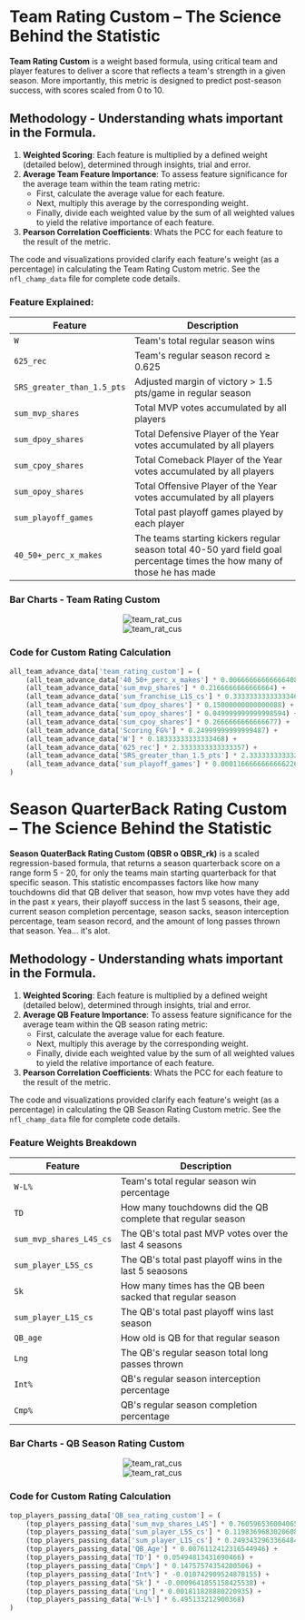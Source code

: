 # Team Rating Custom – The Science Behind the Statistic

**Team Rating Custom** is a weight based formula, using critical team and player features to deliver a score that reflects a team's strength in a given season. More importantly, this metric is designed to predict post-season success, with scores scaled from 0 to 10.

## Methodology - Understanding whats important in the Formula.

1. **Weighted Scoring**: Each feature is multiplied by a defined weight (detailed below), determined through insights, trial and error.
2. **Average Team Feature Importance**: To assess feature significance for the average team within the team rating metric:
   - First, calculate the average value for each feature.
   - Next, multiply this average by the corresponding weight.
   - Finally, divide each weighted value by the sum of all weighted values to yield the relative importance of each feature.
3. **Pearson Correlation Coefficients**: Whats the PCC for each feature to the result of the metric.

The code and visualizations provided clarify each feature's weight (as a percentage) in calculating the Team Rating Custom metric. See the `nfl_champ_data` file for complete code details.

### Feature Explained:

| Feature                           | Description                                                                                       
|-----------------------------------|---------------------------------------------------------------------------------------------------
| `W`                               | Team's total regular season wins                                                                  
| `625_rec`                         | Team's regular season record ≥ 0.625                                                              
| `SRS_greater_than_1.5_pts`        | Adjusted margin of victory > 1.5 pts/game in regular season                                      
| `sum_mvp_shares`                  | Total MVP votes accumulated by all players                                                        
| `sum_dpoy_shares`                 | Total Defensive Player of the Year votes accumulated by all players                               
| `sum_cpoy_shares`                 | Total Comeback Player of the Year votes accumulated by all players                                
| `sum_opoy_shares`                 | Total Offensive Player of the Year votes accumulated by all players                               
| `sum_playoff_games`               | Total past playoff games played by each player                                                    
| `40_50+_perc_x_makes`               | The teams starting kickers regular season total 40-50 yard field goal percentage times the how many of those he has made 

### Bar Charts - Team Rating Custom

<div align="center">
  <img src="https://github.com/user-attachments/assets/![image](https://github.com/user-attachments/assets/99705ed6-941d-4313-92d6-ae143b7558d6)
)
" alt="team_rat_cus">
</div>

<div align="center">
  <img src="https://github.com/user-attachments/assets/![image](https://github.com/user-attachments/assets/5e1d2bc3-7621-42c0-9bc1-02da313930cc)
)
" alt="team_rat_cus">
</div>

### Code for Custom Rating Calculation

```python
all_team_advance_data['team_rating_custom'] = (
    (all_team_advance_data['40_50+_perc_x_makes'] * 0.006666666666664085) +
    (all_team_advance_data['sum_mvp_shares'] * 0.2166666666666664) +
    (all_team_advance_data['sum_franchise_L1S_cs'] * 0.3333333333333346) +
    (all_team_advance_data['sum_dpoy_shares'] * 0.15000000000000088) +
    (all_team_advance_data['sum_opoy_shares'] * 0.049999999999998594) +
    (all_team_advance_data['sum_cpoy_shares'] * 0.2666666666666677) +
    (all_team_advance_data['Scoring_FG%'] * 0.24999999999999487) +
    (all_team_advance_data['W'] * 0.18333333333333468) +
    (all_team_advance_data['625_rec'] * 2.3333333333333357) +
    (all_team_advance_data['SRS_greater_than_1.5_pts'] * 2.3333333333333357) + 
    (all_team_advance_data['sum_playoff_games'] * 0.00011666666666662269)
)
```

# Season QuarterBack Rating Custom – The Science Behind the Statistic

**Season QuaterBack Rating Custom (QBSR o QBSR_rk)** is a scaled regression-based formula, that returns a season quarterback score on a range form 5 - 20, for only the teams main starting quarterback for that specific season. This statistic encompasses factors like how many touchdowns did that QB deliver that season, how mvp votes have they add in the past x years, their playoff success in the last 5 seasons, their age, current season completion percentage, season sacks, season interception percentage, team season record, and the amount of long passes thrown that season. Yea... it's alot.

## Methodology - Understanding whats important in the Formula.

1. **Weighted Scoring**: Each feature is multiplied by a defined weight (detailed below), determined through insights, trial and error.
2. **Average QB Feature Importance**: To assess feature significance for the average team within the QB season rating metric:
   - First, calculate the average value for each feature.
   - Next, multiply this average by the corresponding weight.
   - Finally, divide each weighted value by the sum of all weighted values to yield the relative importance of each feature.
3. **Pearson Correlation Coefficients**: Whats the PCC for each feature to the result of the metric.

The code and visualizations provided clarify each feature's weight (as a percentage) in calculating the QB Season Rating Custom metric. See the `nfl_champ_data` file for complete code details.

### Feature Weights Breakdown

| Feature                           | Description                                                                                       
|-----------------------------------|---------------------------------------------------------------------------------------------------|
| `W-L%`                               | Team's total regular season win percentage                                                              
| `TD`                         | How many touchdowns did the QB complete that regular season                                                          
| `sum_mvp_shares_L4S_cs`        | The QB's total past MVP votes over the last 4 seasons                                
| `sum_player_L5S_cs`                  | The QB's total past playoff wins in the last 5 seaosons                                                       
| `Sk`                 | How many times has the QB been sacked that regular season                             
| `sum_player_L1S_cs`                 | The QB's total past playoff wins last season                                 
| `QB_age`                 | How old is QB for that regular season                                 
| `Lng`                 | The QB's regular season total long passes thrown                              
| `Int%`                 | QB's regular season interception percentage                               
| `Cmp%`               | QB's regular season completion percentage                                                

### Bar Charts - QB Season Rating Custom

<div align="center">
  <img src="https://github.com/user-attachments/assets/6![image](https://github.com/user-attachments/assets/256346dd-0171-4dec-a14c-315e7c0c6f97)
" alt="team_rat_cus">
</div>

<div align="center">
  <img src="https://github.com/user-attachments/assets/![image](https://github.com/user-attachments/assets/1b194cf0-0d88-43e3-9e6a-cd3efad42041)
" alt="team_rat_cus">
</div>

### Code for Custom Rating Calculation

```python
top_players_passing_data['QB_sea_rating_custom'] = (
    (top_players_passing_data['sum_mvp_shares_L4S'] * 0.7605965360040652) +
    (top_players_passing_data['sum_player_L5S_cs'] * 0.11983696830206082) +
    (top_players_passing_data['sum_player_L1S_cs'] * 0.2493432963366484) +
    (top_players_passing_data['QB_Age'] * 0.0076112412316544946) +
    (top_players_passing_data['TD'] * 0.05494813431690466) +
    (top_players_passing_data['Cmp%'] * 0.14757574354200506) +
    (top_players_passing_data['Int%'] * -0.010742909524878155) +
    (top_players_passing_data['Sk'] * -0.0009641855158425538) + 
    (top_players_passing_data['Lng'] * 0.001811828880220935) +
    (top_players_passing_data['W-L%'] * 6.495133212900368) 
)
```
